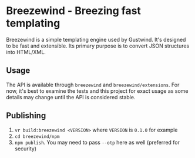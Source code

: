 # Breezewind - Breezing fast templating

Breezewind is a simple templating engine used by Gustwind. It's designed to be fast and extensible. Its primary purpose is to convert JSON structures into HTML/XML.

## Usage

The API is available through `breezewind` and `breezewind/extensions`. For now, it's best to examine the tests and this project for exact usage as some details may change until the API is considered stable.

## Publishing

1. `vr build:breezewind <VERSION>` where `VERSION` is `0.1.0` for example
2. `cd breezewind/npm`
3. `npm publish`. You may need to pass `--otp` here as well (preferred for security)
